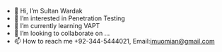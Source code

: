 - 👋 Hi, I’m Sultan Wardak
- 👀 I’m interested in Penetration Testing
- 🌱 I’m currently learning VAPT
- 💞️ I’m looking to collaborate on ...
- 📫 How to reach me +92-344-5444021, Email:imuomian@gmail.com

<!---
wardaksultan/wardaksultan is a ✨ special ✨ repository because its `README.md` (this file) appears on your GitHub profile.
You can click the Preview link to take a look at your changes.
--->
